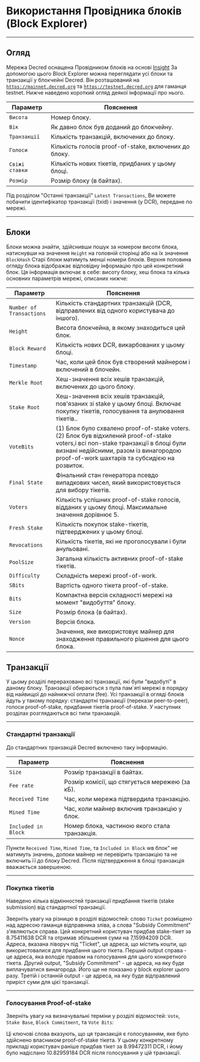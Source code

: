 # <i class="fa fa-cubes"></i> Використання Провідника блоків (Block Explorer) 

---

## <i class="fa fa-info-circle"></i> Огляд 

Мережа Decred оснащена Провідником блоків на основі
[Insight](https://github.com/bitpay/insight-ui) За допомогою цього Block Explorer можна переглядати
усі блоки та транзакції у блокчейні Decred. Він розташований на
[`https://mainnet.decred.org`](https://mainnet.decred.org) та
[`https://testnet.decred.org`](https://testnet.decred.org) для гаманця testnet. Нижче наведено короткий огляд деякої інформації про
нього.

Параметр         | Пояснення
---            | ---
`Висота`       | Номер блоку.
`Вік`          | Як давно блок був доданий до блокчейну.
`Транзакції` | Кількість транзакцій, включених до блоку.
`Голоси`        | Кількість голосів proof-of-stake, включених до блоку.
`Свіжі ставки`  | Кількість нових тікетів, придбаних у цьому блоці.
`Розмір`         | Розмір блоку (в байтах).

Під розділом "Останні транзакції" `Latest Transactions`, Ви можете побачити ідентифікатор транзакції (txid) і значення (у DCR), передане по мережі.

---

## <i class="fa fa-cube"></i> Блоки 

Блоки можна знайти, здійснивши пошук за номером висоти блока,
натиснувши на  значення `Height` на головній сторінці або на їх значення
`BlockHash` Старі блоки матимуть менші номери блоків. Верхня
половина огляду блока відображає відповідну інформацію про цей
конкретний блок. Ця інформація включає в себе: висоту блоку, хеш
блока та кілька основних параметрів мережі, описаних нижче:

Параметр                   | Пояснення
---                      | ---
`Number of Transactions` | Кількість стандартних транзакцій (DCR, відправлених від одного користувача до іншого).
`Height`                 | Висота блокчейна, в якому знаходиться цей блок.
`Block Reward`           | Кількість нових DCR, викарбованих у цьому блоці.
`Timestamp`              | Час, коли цей блок був створений майнером і включений в блочейн.
`Merkle Root`            | Хеш-значення всіх хешів транзакцій, включених до цього блоку.
`Stake Root`             | Хеш-значення всіх хешів транзакцій, пов'язаних зі stake у цьому блоці. Включає покупку тікетів, голосування та анулювання тікетів..
`VoteBits`               | (1) Блок було схвалено proof-of-stake voters. (2) Блок був відхилений proof-of-stake voters,і всі non-stake транзакції в блоці були визнані недійсними, разом із винагородою proof-of-work шахтарів та субсидією на розвиток.
`Final State`            | Фінальний стан генератора псевдо випадкових чисел, який використовується для вибору тікетів.
`Voters`                 | Кількість успішних proof-of-stake голосів, відданих у цьому блоці. Максимальне значення дорівнює 5.
`Fresh Stake`            | Кількість покупок stake-тікетів, підтверджених у цьому блоці.
`Revocations`            | Кількість тікетів, які не проголосували і були анульовані.
`PoolSize`               | Загальна кількість активних proof-of-stake тікетів.
`Difficulty`             | Складність мережі proof-of-work.
`SBits`                  | Вартість одного тікета proof-of-stake.
`Bits`                   | Компактна версія складності мережі на момент "видобуття" блоку.
`Size`                   | Розмір блока (в байтах).
`Version`                | Версія блока.
`Nonce`                  | Значення, яке використовує майнер для знаходження правильного рішення для цього блока.

## <i class="fa fa-exchange"></i> Транзакції 

У цьому розділі перераховано всі транзакції, які були "видобуті" в даному блоку. Транзакції обираються з пула пам`яті мережі в порядку від найвищої до найнижчої оплати (fee). Усі транзакції в огляді блоків йдуть у такому порядку: стандартні транзакції (перекази peer-to-peer), голоси proof-of-stake, придбання тікетів proof-of-stake. У наступних розділах розглядаються всі типи транзакцій.

---

### Стандартні транзакції

До стандартних транзакцій Decred включено таку інформацію.

Параметр              | Пояснення
---                 | ---
`Size`              | Розмір транзакції в байтах.
`Fee rate`          | Розмір комісії, що стягується мережею (за кБ).
`Received Time`     | Час, коли мережа підтвердила транзакцію.
`Mined Time`        | Час, коли майнер включив транзакцію у блок.
`Included in Block` | Номер блока, частиною якого стала транзакція.

Пункти `Received Time`, `Mined Time`, та `Included in Block` wв блок" не матимуть значень, допоки майнер не перевірить транзакцію та не включить її до блоку Decred. Після підтвердження в блоці транзакція вважається завершеною.


---

### Покупка тікетів

Наведено кілька відмінностей транзакції придбання тікетів (stake submission) від стандартної транзакції.

Зверніть увагу на різницю в розділі відомостей: слово `Ticket` розміщено над адресою гаманця відправника зліва, а слова "Subsidy
Commitment" з'являються справа. Цей конкретний користувач придбав
stake-тікет за 8.75411638 DCR та отримав збільшення суми на
7,15994209 DCR. Адреса, вказана ліворуч під "Ticket", це
адреса, що містить кошти, що використовалися для придбання цього
тікета. Перший output справа - це адреса, яка володіє
правом на голосування для цього конкретного тікета. Другий output, "Subsidy Commitment" - це адреса, на яку буде виплачуватися винагорода. Його ще не  показано у block explorer цього разу. Третій і останній output - це адреса, на яку буде відправлений приріст суми для цієї транзакції.

---

### Голосування Proof-of-stake

Зверніть увагу на визначувальні терміни у розділі відомостей: `Vote`, `Stake Base`, `Block Commitment`, та `Vote Bits`:

Ці ключові слова вказують, що ця транзакція є голосуванням, яке було здійснено власником proof-of-stake тікета. У цьому конкретному прикладі
користувач раніше придбав тікет за 8.99472311 DCR, і йому було
надіслано 10.82959184 DCR після голосування у цій транзакції.
